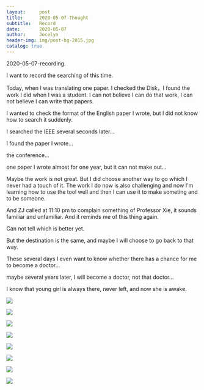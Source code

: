 ```yaml
---
layout:     post
title:      2020-05-07-Thought
subtitle:   Record
date:       2020-05-07
author:     Jocelyn
header-img: img/post-bg-2015.jpg
catalog: true
---
```


2020-05-07-recording.

I want to record the searching of this time.

Today, when I was translating one paper. I checked the Disk，I found the work I did when I was a student. I can not believe I can do that work, I can not believe I can write that papers. 

I wanted to check the format of the English paper I wrote, but I did not know how to search it suddenly.

I searched the IEEE several seconds later...

I found the paper I wrote...

the conference...

one paper I wrote almost for one year, but it can not make out...

Maybe the work is not great. But I did choose another way to go which I never had a touch of it. The work I do now is also challenging and now I'm learning how to use the tool well and then I can use it to make someting and to be someone.

And ZJ called at 11:10 pm to complain something of Professor Xie,  it sounds familiar and unfamiliar. And it reminds me of this thing again.

Can not tell which is better yet.

But the destination is the same, and maybe I will choose to go back to that way.

These several days I even want to know whether there has a chance for me to become a doctor...

maybe several years later, I will become a doctor, not that doctor...

I know that young girl is always there, never left, and now she is awake.

![](https://tva1.sinaimg.cn/large/007S8ZIlly1gfjjwvrtmij31400u042b.jpg)

![](https://tva1.sinaimg.cn/large/007S8ZIlly1gfjjwvmjg0j31400u0jtu.jpg)

![](https://tva1.sinaimg.cn/large/007S8ZIlly1gfjjwvga3sj30id0beabb.jpg)

![](https://tva1.sinaimg.cn/large/007S8ZIlly1gfjjwvau8mj30bs077aae.jpg)

![](https://tva1.sinaimg.cn/large/007S8ZIlly1gfjjwv3fd9j30gx09vwfe.jpg)

![](https://tva1.sinaimg.cn/large/007S8ZIlly1gfjjwuvk1sj30p40drjwj.jpg)

![](https://tva1.sinaimg.cn/large/007S8ZIlly1gfjjwuqa4oj30or0cn787.jpg)

![](https://tva1.sinaimg.cn/large/007S8ZIlly1gfjjwulfn4j30np0ck76j.jpg)



